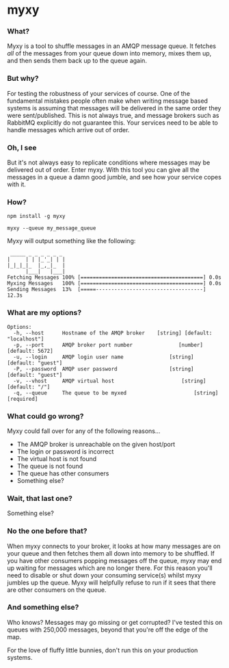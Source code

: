 # myxy

### What?

Myxy is a tool to shuffle messages in an AMQP message queue. It fetches *all* of the messages from your queue down into memory, mixes them up, and then sends them back up to the queue again.

### But why?

For testing the robustness of your services of course. One of the fundamental mistakes people often make when writing message based systems is assuming that messages will be delivered in the same order they were sent/published. This is not always true, and message brokers such as RabbitMQ explicitly do not guarantee this. Your services need to be able to handle messages which arrive out of order.

### Oh, I see

But it's not always easy to replicate conditions where messages may be delivered out of order. Enter myxy. With this tool you can give all the messages in a queue a damn good jumble, and see how your service copes with it.

### How?

`npm install -g myxy`

`myxy --queue my_message_queue`

Myxy will output something like the following:

```
 _____ _ _ _ _ _ _
|     | | |_'_| | |
|_|_|_|_  |_,_|_  |
      |___|   |___|
Fetching Messages 100% [========================================] 0.0s
Myxing Messages   100% [========================================] 0.0s
Sending Messages  13%  [=====-----------------------------------] 12.3s
```

### What are my options?

```
Options:
  -h, --host      Hostname of the AMQP broker    [string] [default: "localhost"]
  -p, --port      AMQP broker port number               [number] [default: 5672]
  -u, --login     AMQP login user name               [string] [default: "guest"]
  -P, --password  AMQP user password                 [string] [default: "guest"]
  -v, --vhost     AMQP virtual host                      [string] [default: "/"]
  -q, --queue     The queue to be myxed                      [string] [required]
```

### What could go wrong?
Myxy could fall over for any of the following reasons...
- The AMQP broker is unreachable on the given host/port
- The login or password is incorrect
- The virtual host is not found
- The queue is not found
- The queue has other consumers
- Something else?

### Wait, that last one?

Something else?

### No the one before that?
When myxy connects to your broker, it looks at how many messages are on your queue and then fetches them all down into memory to be shuffled. If you have other consumers popping messages off the queue, myxy may end up waiting for messages which are no longer there. For this reason you'll need to disable or shut down your consuming service(s) whilst myxy jumbles up the queue. Myxy will helpfully refuse to run if it sees that there are other consumers on the queue.

### And something else?
Who knows? Messages may go missing or get corrupted? I've tested this on queues with 250,000 messages, beyond that you're off the edge of the map.

For the love of fluffy little bunnies, don't run this on your production systems.